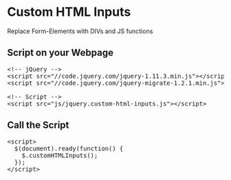 # Custom HTML Inputs
Replace Form-Elements with DIVs and JS functions

## Script on your Webpage
<pre>
&lt;!-- jQuery -->
&lt;script src="//code.jquery.com/jquery-1.11.3.min.js">&lt;/script>
&lt;script src="//code.jquery.com/jquery-migrate-1.2.1.min.js">&lt;/script>

&lt;!-- Script -->
&lt;script src="js/jquery.custom-html-inputs.js">&lt;/script>
</pre>

## Call the Script

<pre>
&lt;script>
  $(document).ready(function() {
    $.customHTMLInputs();
  });
&lt;/script>
</pre>
